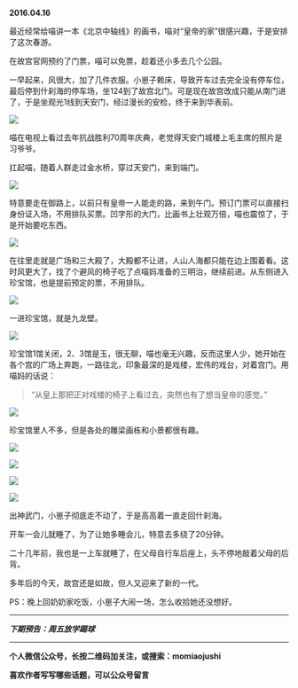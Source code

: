 **2016.04.16**

最近经常给喵讲一本《北京中轴线》的画书，喵对“皇帝的家”很感兴趣，于是安排了这次春游。

在故宫官网预约了门票，喵可以免票，趁着还小多去几个公园。

一早起来，风很大，加了几件衣服。小崽子赖床，导致开车过去完全没有停车位，最后停到什刹海的停车场，坐124到了故宫北门。可是现在故宫改成只能从南门进了，于是坐观光1线到天安门，经过漫长的安检，终于来到华表前。

![](img/51001-73ae3810a97094aa.jpg)

喵在电视上看过去年抗战胜利70周年庆典，老觉得天安门城楼上毛主席的照片是习爷爷。

扛起喵，随着人群走过金水桥，穿过天安门，来到端门。

![](img/51001-89142942fa2c94b6.jpg)

特意要走在御路上，以前只有皇帝一人能走的路，来到午门。预订门票可以直接扫身份证入场，不用排队买票。凹字形的大门，比画书上壮观万倍，喵也震惊了，于是开始要吃东西。

![](img/51001-34bdf17bc8889156.jpg)

在往里走就是广场和三大殿了，大殿都不让进，人山人海都只能在边上围着看。这时风更大了，找了个避风的椅子吃了点喵妈准备的三明治，继续前进。从东侧进入珍宝馆，也是提前预定的票，不用排队。

![](img/51001-e8b7d34214d6d5e7.jpg)

一进珍宝馆，就是九龙壁。

![](img/51001-7d243cf7e8e6a91b.jpg)

珍宝馆1馆关闭，2、3馆是玉，很无聊，喵也毫无兴趣，反而这里人少，她开始在各个宫的广场上奔跑，一路往北，印象最深的是戏楼，宏伟的戏台，对着宫门。用喵妈的话说：

>“从皇上那把正对戏楼的椅子上看过去，突然也有了想当皇帝的感觉。”

![](img/51001-928092fcdc5aa24f.jpg)

珍宝馆里人不多，但是各处的雕梁画栋和小景都很有趣。

![](img/51001-a44bfef88b51e0cc.jpg)

![](img/51001-541fb059884ba4a6.jpg)

![](img/51001-e1236b1a41724989.jpg)

![](img/51001-bb4cf6194b8309db.jpg)

出神武门，小崽子彻底走不动了，于是高高着一直走回什刹海。

开车一会儿就睡了，为了让她多睡会儿，特意去多绕了20分钟。

二十几年前，我也是一上车就睡了，在父母自行车后座上，头不停地敲着父母的后背。

多年后的今天，故宫还是如故，但人又迎来了新的一代。

PS：晚上回奶奶家吃饭，小崽子大闹一场，怎么收拾她还没想好。

***

***下期预告：周五放学踢球***

***


**个人微信公众号，长按二维码加关注，或搜索：momiaojushi**

**喜欢作者写写哪些话题，可以公众号留言**
